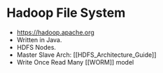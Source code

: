 # Hadoop File System

- https://hadoop.apache.org
- Written in Java.
- HDFS Nodes.
- Master Slave Arch: [[HDFS_Architecture_Guide]]
- Write Once Read Many [[WORM]] model